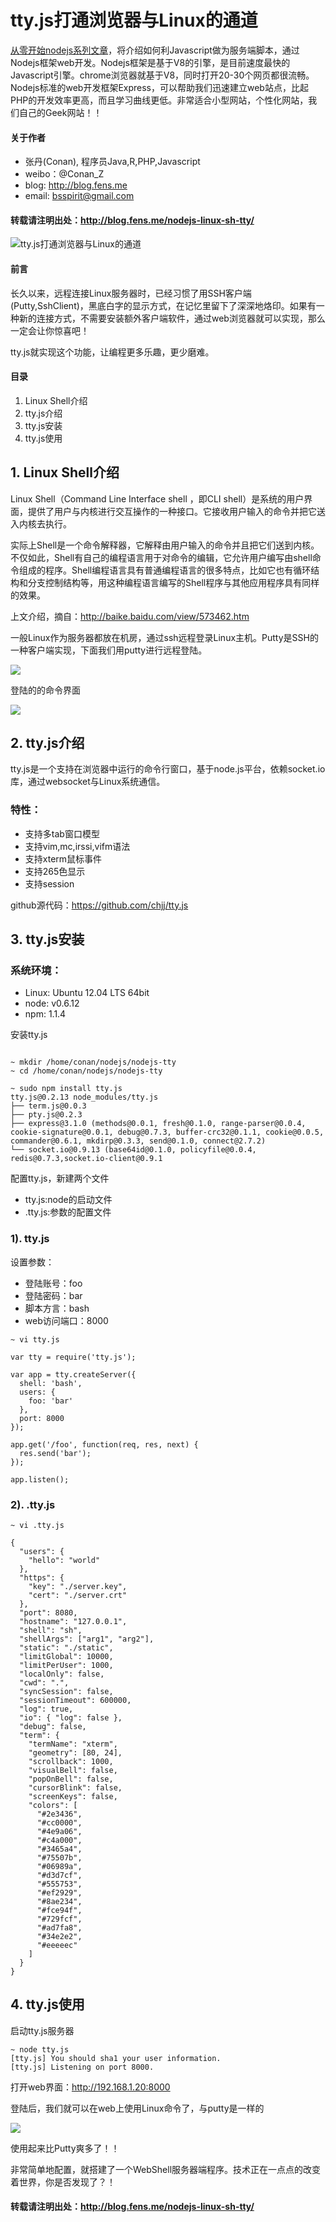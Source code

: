 tty.js打通浏览器与Linux的通道
==========

[从零开始nodejs系列文章](http://blog.fens.me/series-nodejs/)，将介绍如何利Javascript做为服务端脚本，通过Nodejs框架web开发。Nodejs框架是基于V8的引擎，是目前速度最快的Javascript引擎。chrome浏览器就基于V8，同时打开20-30个网页都很流畅。Nodejs标准的web开发框架Express，可以帮助我们迅速建立web站点，比起PHP的开发效率更高，而且学习曲线更低。非常适合小型网站，个性化网站，我们自己的Geek网站！！

#### 关于作者

+ 张丹(Conan), 程序员Java,R,PHP,Javascript
+ weibo：@Conan_Z
+ blog: http://blog.fens.me
+ email: bsspirit@gmail.com

#### 转载请注明出处：http://blog.fens.me/nodejs-linux-sh-tty/

![tty.js打通浏览器与Linux的通道](http://blog.fens.me/wp-content/uploads/2013/11/nodejs-linux-tty.png)

#### 前言

长久以来，远程连接Linux服务器时，已经习惯了用SSH客户端(Putty,SshClient)，黑底白字的显示方式，在记忆里留下了深深地烙印。如果有一种新的连接方式，不需要安装额外客户端软件，通过web浏览器就可以实现，那么一定会让你惊喜吧！

tty.js就实现这个功能，让编程更多乐趣，更少磨难。

#### 目录

1. Linux Shell介绍
2. tty.js介绍
3. tty.js安装
4. tty.js使用

## 1. Linux Shell介绍

Linux Shell（Command Line Interface shell ，即CLI shell）是系统的用户界面，提供了用户与内核进行交互操作的一种接口。它接收用户输入的命令并把它送入内核去执行。

实际上Shell是一个命令解释器，它解释由用户输入的命令并且把它们送到内核。不仅如此，Shell有自己的编程语言用于对命令的编辑，它允许用户编写由shell命令组成的程序。Shell编程语言具有普通编程语言的很多特点，比如它也有循环结构和分支控制结构等，用这种编程语言编写的Shell程序与其他应用程序具有同样的效果。

上文介绍，摘自：http://baike.baidu.com/view/573462.htm

一般Linux作为服务器都放在机房，通过ssh远程登录Linux主机。Putty是SSH的一种客户端实现，下面我们用putty进行远程登陆。

![](http://blog.fens.me/wp-content/uploads/2013/11/tty-putty-login.png)

登陆的的命令界面

![](http://blog.fens.me/wp-content/uploads/2013/11/tty-putty.png)

## 2. tty.js介绍

tty.js是一个支持在浏览器中运行的命令行窗口，基于node.js平台，依赖socket.io库，通过websocket与Linux系统通信。

### 特性：

* 支持多tab窗口模型
* 支持vim,mc,irssi,vifm语法
* 支持xterm鼠标事件
* 支持265色显示
* 支持session

github源代码：https://github.com/chjj/tty.js

## 3. tty.js安装

### 系统环境：

* Linux: Ubuntu 12.04 LTS 64bit
* node: v0.6.12
* npm: 1.1.4

安装tty.js

```{bash}

~ mkdir /home/conan/nodejs/nodejs-tty
~ cd /home/conan/nodejs/nodejs-tty

~ sudo npm install tty.js
tty.js@0.2.13 node_modules/tty.js
├── term.js@0.0.3
├── pty.js@0.2.3
├── express@3.1.0 (methods@0.0.1, fresh@0.1.0, range-parser@0.0.4, cookie-signature@0.0.1, debug@0.7.3, buffer-crc32@0.1.1, cookie@0.0.5, commander@0.6.1, mkdirp@0.3.3, send@0.1.0, connect@2.7.2)
└── socket.io@0.9.13 (base64id@0.1.0, policyfile@0.0.4, redis@0.7.3,socket.io-client@0.9.1
```

配置tty.js，新建两个文件

* tty.js:node的启动文件
* .tty.js:参数的配置文件

### 1). tty.js

设置参数：

* 登陆账号：foo
* 登陆密码：bar
* 脚本方言：bash
* web访问端口：8000

```{bash}
~ vi tty.js

var tty = require('tty.js');

var app = tty.createServer({
  shell: 'bash',
  users: {
    foo: 'bar'
  },
  port: 8000
});

app.get('/foo', function(req, res, next) {
  res.send('bar');
});

app.listen();
```

### 2). .tty.js

```{bash}
~ vi .tty.js

{
  "users": {
    "hello": "world"
  },
  "https": {
    "key": "./server.key",
    "cert": "./server.crt"
  },
  "port": 8080,
  "hostname": "127.0.0.1",
  "shell": "sh",
  "shellArgs": ["arg1", "arg2"],
  "static": "./static",
  "limitGlobal": 10000,
  "limitPerUser": 1000,
  "localOnly": false,
  "cwd": ".",
  "syncSession": false,
  "sessionTimeout": 600000,
  "log": true,
  "io": { "log": false },
  "debug": false,
  "term": {
    "termName": "xterm",
    "geometry": [80, 24],
    "scrollback": 1000,
    "visualBell": false,
    "popOnBell": false,
    "cursorBlink": false,
    "screenKeys": false,
    "colors": [
      "#2e3436",
      "#cc0000",
      "#4e9a06",
      "#c4a000",
      "#3465a4",
      "#75507b",
      "#06989a",
      "#d3d7cf",
      "#555753",
      "#ef2929",
      "#8ae234",
      "#fce94f",
      "#729fcf",
      "#ad7fa8",
      "#34e2e2",
      "#eeeeec"
    ]
  }
}
```

## 4. tty.js使用

启动tty.js服务器

```{bash}
~ node tty.js
[tty.js] You should sha1 your user information.
[tty.js] Listening on port 8000.
```

打开web界面：http://192.168.1.20:8000

登陆后，我们就可以在web上使用Linux命令了，与putty是一样的

![](http://blog.fens.me/wp-content/uploads/2013/11/tty-console.png)

使用起来比Putty爽多了！！

非常简单地配置，就搭建了一个WebShell服务器端程序。技术正在一点点的改变着世界，你是否发现了？！

#### 转载请注明出处：http://blog.fens.me/nodejs-linux-sh-tty/

